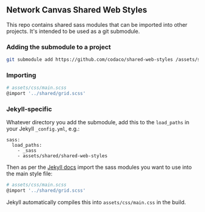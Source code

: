 ## Network Canvas Shared Web Styles

This repo contains shared sass modules that can be imported into other projects. It's intended to be used as a git submodule.

### Adding the submodule to a project

```bash
git submodule add https://github.com/codaco/shared-web-styles /assets/shared
```

### Importing
```bash
# assets/css/main.scss
@import '../shared/grid.scss'
```

### Jekyll-specific

Whatever directory you add the submodule, add this to the `load_paths` in your Jekyll `_config.yml`, e.g.:

```
sass:
  load_paths:
    - _sass
    - assets/shared/shared-web-styles
```


Then as per the [Jekyll docs](https://jekyllrb.com/docs/assets/) import the sass modules you want to use into the main style file:

```bash
# assets/css/main.scss
@import '../shared/grid.scss'
```

Jekyll automatically compiles this into `assets/css/main.css` in the build.
